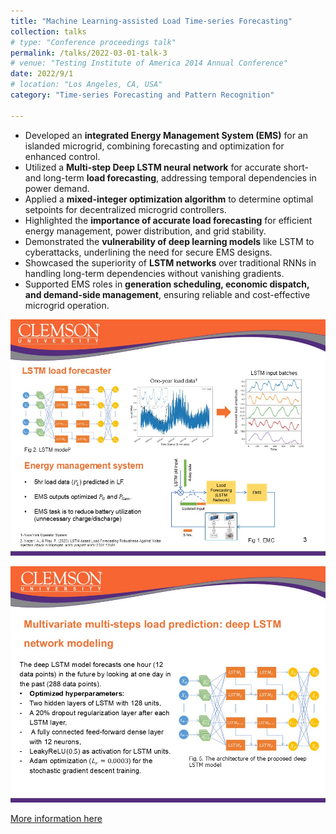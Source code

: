 ```yaml
---
title: "Machine Learning-assisted Load Time-series Forecasting"
collection: talks
# type: "Conference proceedings talk"
permalink: /talks/2022-03-01-talk-3
# venue: "Testing Institute of America 2014 Annual Conference"
date: 2022/9/1
# location: "Los Angeles, CA, USA"
category: "Time-series Forecasting and Pattern Recognition"

---
```



- Developed an **integrated Energy Management System (EMS)** for an islanded microgrid, combining forecasting and optimization for enhanced control.
- Utilized a **Multi-step Deep LSTM neural network** for accurate short- and long-term **load forecasting**, addressing temporal dependencies in power demand.
- Applied a **mixed-integer optimization algorithm** to determine optimal setpoints for decentralized microgrid controllers.
- Highlighted the **importance of accurate load forecasting** for efficient energy management, power distribution, and grid stability.
- Demonstrated the **vulnerability of deep learning models** like LSTM to cyberattacks, underlining the need for secure EMS designs.
- Showcased the superiority of **LSTM networks** over traditional RNNs in handling long-term dependencies without vanishing gradients.
- Supported EMS roles in **generation scheduling, economic dispatch, and demand-side management**, ensuring reliable and cost-effective microgrid operation.




![Image](../images/NAPS_2023_slides_AmirhosseinNazeri_final.jpg)

![Image](../images/NAPS_2022_slides_AmirhosseinNazeri_final_img2.jpg)


[More information here](https://ieeexplore.ieee.org/abstract/document/10012180)